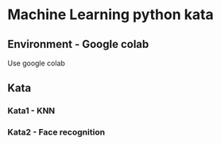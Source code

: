 # Machine Learning python kata

## Environment - Google colab

Use google colab 

## Kata

### Kata1 - KNN


### Kata2 - Face recognition
